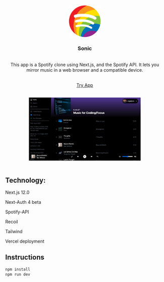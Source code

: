 <!-- PROJECT LOGO -->
<br />

<div align='center'>
<img src='https://raw.githubusercontent.com/adnjoo/Sonic/main/public/spotify_pride128.png' height='100'>
<br />

<h3>Sonic</h3>
<br />
<div>This app is a Spotify clone using Next.js, and the Spotify API. It lets you mirror music in a web browser and a compatible device. </div>
<br />
<p>
<a href='https://sonic-azure.vercel.app/'>
Try App
</a>
<br/>
<br/>
</p>
<img src='./scrn.png' height='200'>
</div>
<br/>


## Technology:


Next.js 12.0

Next-Auth 4 beta

Spotify-API

Recoil

Tailwind

Vercel deployment

## Instructions


```
npm install
npm run dev
```

